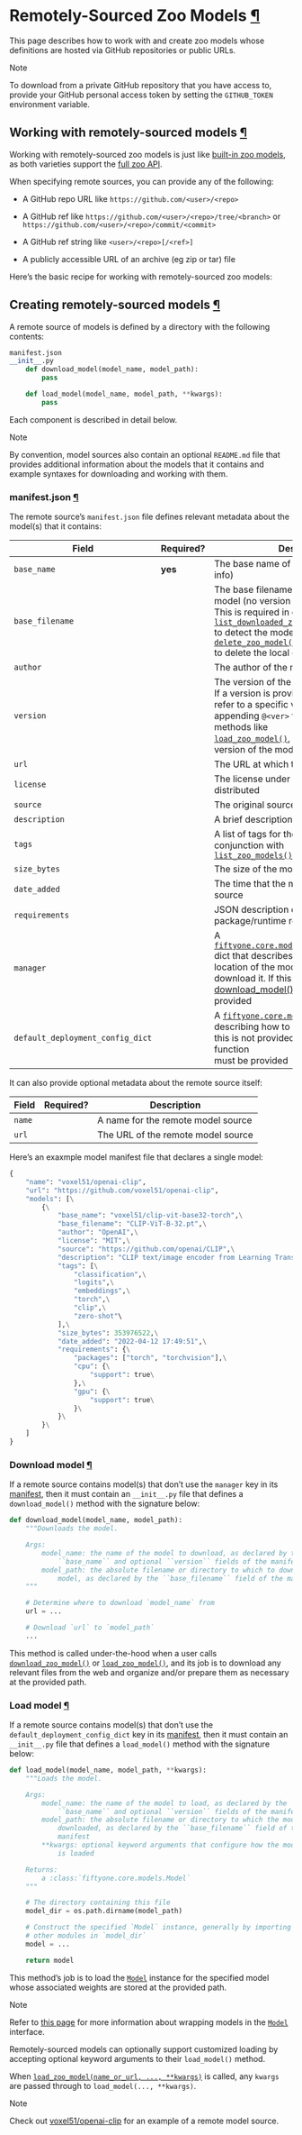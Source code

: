 # Remotely-Sourced Zoo Models [¶](\#remotely-sourced-zoo-models "Permalink to this headline")

This page describes how to work with and create zoo models whose definitions
are hosted via GitHub repositories or public URLs.

Note

To download from a private GitHub repository that you have access to,
provide your GitHub personal access token by setting the `GITHUB_TOKEN`
environment variable.

## Working with remotely-sourced models [¶](\#working-with-remotely-sourced-models "Permalink to this headline")

Working with remotely-sourced zoo models is just like
[built-in zoo models](models.md#model-zoo-models), as both varieties support
the [full zoo API](api.md#model-zoo-api).

When specifying remote sources, you can provide any of the following:

- A GitHub repo URL like `https://github.com/<user>/<repo>`

- A GitHub ref like `https://github.com/<user>/<repo>/tree/<branch>` or
`https://github.com/<user>/<repo>/commit/<commit>`

- A GitHub ref string like `<user>/<repo>[/<ref>]`

- A publicly accessible URL of an archive (eg zip or tar) file

Here’s the basic recipe for working with remotely-sourced zoo models:

## Creating remotely-sourced models [¶](\#creating-remotely-sourced-models "Permalink to this headline")

A remote source of models is defined by a directory with the following contents:

```python
manifest.json
__init__.py
    def download_model(model_name, model_path):
        pass

    def load_model(model_name, model_path, **kwargs):
        pass

```

Each component is described in detail below.

Note

By convention, model sources also contain an optional `README.md` file that
provides additional information about the models that it contains and
example syntaxes for downloading and working with them.

### manifest.json [¶](\#manifest-json "Permalink to this headline")

The remote source’s `manifest.json` file defines relevant metadata about the
model(s) that it contains:

| Field | Required? | Description                                                                                                                                                                                                                                                                                                                                                                                                                                                                                              |
| --- | --- |----------------------------------------------------------------------------------------------------------------------------------------------------------------------------------------------------------------------------------------------------------------------------------------------------------------------------------------------------------------------------------------------------------------------------------------------------------------------------------------------------------|
| `base_name` | **yes** | The base name of the model (no version info)                                                                                                                                                                                                                                                                                                                                                                                                                                                             |
| `base_filename` |  | The base filename or directory of the model (no version info), if applicable.<br>This is required in order for<br>[`list_downloaded_zoo_models()`](../../api/fiftyone.zoo.models.html#fiftyone.zoo.models.list_downloaded_zoo_models "fiftyone.zoo.models.list_downloaded_zoo_models")<br>to detect the model and [`delete_zoo_model()`](../../api/fiftyone.zoo.models.html#fiftyone.zoo.models.delete_zoo_model "fiftyone.zoo.models.delete_zoo_model")<br>to delete the local copy if it is downloaded |
| `author` |  | The author of the model                                                                                                                                                                                                                                                                                                                                                                                                                                                                                  |
| `version` |  | The version of the model (if applicable).<br>If a version is provided, then users can refer to a specific version of the model by<br>appending `@<ver>` to its name when using methods like<br>[`load_zoo_model()`](../../api/fiftyone.zoo.models.html#fiftyone.zoo.models.load_zoo_model "fiftyone.zoo.models.load_zoo_model"), otherwise the latest<br>version of the model is loaded by default                                                                                                       |
| `url` |  | The URL at which the model is hosted                                                                                                                                                                                                                                                                                                                                                                                                                                                                     |
| `license` |  | The license under which the model is distributed                                                                                                                                                                                                                                                                                                                                                                                                                                                         |
| `source` |  | The original source of the model                                                                                                                                                                                                                                                                                                                                                                                                                                                                         |
| `description` |  | A brief description of the model                                                                                                                                                                                                                                                                                                                                                                                                                                                                         |
| `tags` |  | A list of tags for the model. Useful in conjunction with<br>[`list_zoo_models()`](../../api/fiftyone.zoo.models.html#fiftyone.zoo.models.list_zoo_models "fiftyone.zoo.models.list_zoo_models")                                                                                                                                                                                                                                                                                                          |
| `size_bytes` |  | The size of the model on disk                                                                                                                                                                                                                                                                                                                                                                                                                                                                            |
| `date_added` |  | The time that the model was added to the source                                                                                                                                                                                                                                                                                                                                                                                                                                                          |
| `requirements` |  | JSON description of the model’s package/runtime requirements                                                                                                                                                                                                                                                                                                                                                                                                                                             |
| `manager` |  | A [`fiftyone.core.models.ModelManagerConfig`](../../api/fiftyone.core.models.ModelManagerConfig.html "fiftyone.core.models.ModelManagerConfig") dict that describes the remote<br>location of the model and how to download it. If this is not provided, then a<br>[download\_model()](#model-zoo-remote-download-model) function must be provided                                                                                                                                                       |
| `default_deployment_config_dict` |  | A [`fiftyone.core.models.ModelConfig`](../../api/fiftyone.core.models.ModelConfig.html "fiftyone.core.models.ModelConfig") dict describing how to load the model. If<br>this is not provided, then a [load\_model()](#model-zoo-remote-load-model) function<br>must be provided                                                                                                                                                                                                                          |

It can also provide optional metadata about the remote source itself:

| Field | Required? | Description |
| --- | --- | --- |
| `name` |  | A name for the remote model source |
| `url` |  | The URL of the remote model source |

Here’s an exaxmple model manifest file that declares a single model:

```python
{
    "name": "voxel51/openai-clip",
    "url": "https://github.com/voxel51/openai-clip",
    "models": [\
        {\
            "base_name": "voxel51/clip-vit-base32-torch",\
            "base_filename": "CLIP-ViT-B-32.pt",\
            "author": "OpenAI",\
            "license": "MIT",\
            "source": "https://github.com/openai/CLIP",\
            "description": "CLIP text/image encoder from Learning Transferable Visual Models From Natural Language Supervision (https://arxiv.org/abs/2103.00020) trained on 400M text-image pairs",\
            "tags": [\
                "classification",\
                "logits",\
                "embeddings",\
                "torch",\
                "clip",\
                "zero-shot"\
            ],\
            "size_bytes": 353976522,\
            "date_added": "2022-04-12 17:49:51",\
            "requirements": {\
                "packages": ["torch", "torchvision"],\
                "cpu": {\
                    "support": true\
                },\
                "gpu": {\
                    "support": true\
                }\
            }\
        }\
    ]
}

```

### Download model [¶](\#download-model "Permalink to this headline")

If a remote source contains model(s) that don’t use the `manager` key in its
[manifest](#model-zoo-remote-manifest), then it must contain an
`__init__.py` file that defines a `download_model()` method with the
signature below:

```python
def download_model(model_name, model_path):
    """Downloads the model.

    Args:
        model_name: the name of the model to download, as declared by the
            ``base_name`` and optional ``version`` fields of the manifest
        model_path: the absolute filename or directory to which to download the
            model, as declared by the ``base_filename`` field of the manifest
    """

    # Determine where to download `model_name` from
    url = ...

    # Download `url` to `model_path`
    ...

```

This method is called under-the-hood when a user calls
[`download_zoo_model()`](../../api/fiftyone.zoo.models.html#fiftyone.zoo.models.download_zoo_model "fiftyone.zoo.models.download_zoo_model") or
[`load_zoo_model()`](../../api/fiftyone.zoo.models.html#fiftyone.zoo.models.load_zoo_model "fiftyone.zoo.models.load_zoo_model"), and its job is
to download any relevant files from the web and organize and/or prepare
them as necessary at the provided path.

### Load model [¶](\#load-model "Permalink to this headline")

If a remote source contains model(s) that don’t use the
`default_deployment_config_dict` key in its
[manifest](#model-zoo-remote-manifest), then it must contain an
`__init__.py` file that defines a `load_model()` method with the signature
below:

```python
def load_model(model_name, model_path, **kwargs):
    """Loads the model.

    Args:
        model_name: the name of the model to load, as declared by the
            ``base_name`` and optional ``version`` fields of the manifest
        model_path: the absolute filename or directory to which the model was
            downloaded, as declared by the ``base_filename`` field of the
            manifest
        **kwargs: optional keyword arguments that configure how the model
            is loaded

    Returns:
        a :class:`fiftyone.core.models.Model`
    """

    # The directory containing this file
    model_dir = os.path.dirname(model_path)

    # Construct the specified `Model` instance, generally by importing
    # other modules in `model_dir`
    model = ...

    return model

```

This method’s job is to load the [`Model`](../../api/fiftyone.core.models.Model.html "fiftyone.core.models.Model") instance for the specified model whose
associated weights are stored at the provided path.

Note

Refer to [this page](design.md#model-zoo-design-overview) for more information
about wrapping models in the [`Model`](../../api/fiftyone.core.models.Model.html "fiftyone.core.models.Model") interface.

Remotely-sourced models can optionally support customized loading by accepting
optional keyword arguments to their `load_model()` method.

When
[`load_zoo_model(name_or_url, ..., **kwargs)`](../../api/fiftyone.zoo.models.html#load_zoo_model "fiftyone.zoo.models.load_zoo_model")
is called, any `kwargs` are passed through to `load_model(..., **kwargs)`.

Note

Check out [voxel51/openai-clip](https://github.com/voxel51/openai-clip)
for an example of a remote model source.
